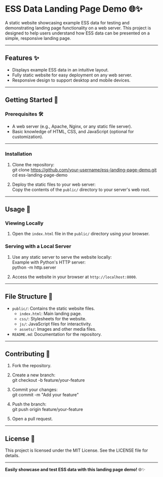 # ESS Data Landing Page Demo 🌐✨  

A static website showcasing example ESS data for testing and demonstrating landing page functionality on a web server. This project is designed to help users understand how ESS data can be presented on a simple, responsive landing page.

---

## Features ✨  

- Displays example ESS data in an intuitive layout.  
- Fully static website for easy deployment on any web server.  
- Responsive design to support desktop and mobile devices.  

---

## Getting Started 🚀  

### Prerequisites 🛠️  

- A web server (e.g., Apache, Nginx, or any static file server).  
- Basic knowledge of HTML, CSS, and JavaScript (optional for customization).  

---

### Installation  

1. Clone the repository:  
git clone https://github.com/your-username/ess-landing-page-demo.git  
cd ess-landing-page-demo  

2. Deploy the static files to your web server:  
Copy the contents of the `public/` directory to your server's web root.

---

## Usage 🔧  

### Viewing Locally  
1. Open the `index.html` file in the `public/` directory using your browser.  

### Serving with a Local Server  
1. Use any static server to serve the website locally:  
   Example with Python's HTTP server:  
   python -m http.server  

2. Access the website in your browser at `http://localhost:8000`.

---

## File Structure 📂  

- `public/`: Contains the static website files.  
  - `index.html`: Main landing page.  
  - `css/`: Stylesheets for the website.  
  - `js/`: JavaScript files for interactivity.  
  - `assets/`: Images and other media files.  
- `README.md`: Documentation for the repository.  

---

## Contributing 🤝  

1. Fork the repository.  
2. Create a new branch:  
git checkout -b feature/your-feature  

3. Commit your changes:  
git commit -m "Add your feature"  

4. Push the branch:  
git push origin feature/your-feature  

5. Open a pull request.  

---

## License 📝  

This project is licensed under the MIT License. See the LICENSE file for details.

---

**Easily showcase and test ESS data with this landing page demo!** 🌐✨  
